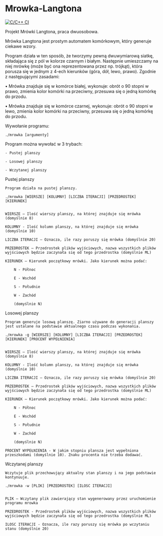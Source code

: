 # Mrowka-Langtona
[![C/C++ CI](https://github.com/GuminskiK/Mrowka-Langtona/actions/workflows/c-cpp.yml/badge.svg)](https://github.com/GuminskiK/Mrowka-Langtona/actions/workflows/c-cpp.yml)

Projekt Mrówki Langtona, praca dwuosobowa. 

Mrówka Langtona jest prostym automatem komórkowym, który generuje ciekawe wzory.  

  Program działa w ten sposób, że tworzymy pewną dwuwymiarową siatkę, składająca się z pól w kolorze czarnym i białym. Następnie umieszczamy na niej mrówkę (może być ona reprezentowana przez np. trójkąt), która porusza się w jednym z 4-ech kierunków (góra, dół, lewo, prawo). Zgodnie z następującymi zasadami: 

  • Mrówka znajduje się w komórce białej, wykonuje: obrót o 90 stopni w prawo, zmienia kolor komórki na przeciwny, przesuwa się o jedną komórkę do przodu. 

  • Mrówka znajduje się w komórce czarnej, wykonuje: obrót o 90 stopni w lewo, zmienia kolor komórki na przeciwny, przesuwa się o jedną komórkę do przodu. 

Wywołanie programu:

	./mrowka [argumenty] 

Program można wywołać w 3 trybach:  

	- Pustej planszy 

	- Losowej planszy 

	- Wczytanej planszy 


Pustej planszy 

	Program działa na pustej planszy. 

	./mrowka [WIERSZE] [KOLUMNY] [LICZBA ITERACJI] [PRZEDROSTEK] [KIERUNEK]  

	
	WIERSZE – Ilość wierszy planszy, na której znajduje się mrówka (domyślnie 8) 

	KOLUMNY - Ilość kolumn planszy, na której znajduje się mrówka (domyślnie 10) 

	LICZBA ITERACJI – Oznacza, ile razy poruszy się mrówka (domyślnie 20) 

	PRZEDROSTEK – Przedrostek plików wyjściowych, nazwa wszystkich plików wyjściowych będzie zaczynała się od tego przedrostka (domyślnie ML) 

	KIERUNEK – Kierunek początkowy mrówki. Jako kierunek można podać: 

		N - Północ 

		E - Wschód 

		S - Południe 

		W - Zachód 

		(domyślnie N)	 

Losowej planszy 

	Program generuje losową planszę. Ziarno używane do generacji planszy jest ustalane na podstawie aktualnego czasu podczas wykonania. 

	./mrowka -g [WIERSZE] [KOLUMNY] [LICZBA ITERACJI] [PRZEDROSTEK] [KIERUNEK] [PROCENT WYPEŁNIENIA] 


	WIERSZE – Ilość wierszy planszy, na której znajduje się mrówka (domyślnie 8) 

	KOLUMNY - Ilość kolumn planszy, na której znajduje się mrówka (domyślnie 10) 

	LICZBA ITERACJI – Oznacza, ile razy poruszy się mrówka (domyślnie 20) 

	PRZEDROSTEK – Przedrostek plików wyjściowych, nazwa wszystkich plików wyjściowych będzie zaczynała się od tego przedrostka (domyślnie ML) 

	KIERUNEK – Kierunek początkowy mrówki. Jako kierunek można podać: 

		N - Północ 
	
		E - Wschód 

		S - Południe 

		W - Zachód 

		(domyślnie N)	 

	PROCENT WYPEŁNIENIA - W jakim stopniu plansza jest wypełniona przeszkodami (domyślnie 10). Znaku procenta nie trzeba dodawać. 

 

Wczytanej planszy 

	Wczytuje plik przechowujący aktualny stan planszy i na jego podstawie kontynuuje. 

	./mrowka -w [PLIK] [PRZEDROSTEK] [ILOSC ITERACJI] 


	PLIK – Wczytany plik zawierający stan wygenerowany przez uruchomienie programu mrowka 

	PRZEDROSTEK - Przedrostek plików wyjściowych, nazwa wszystkich plików wyjściowych będzie zaczynała się od tego przedrostka (domyślnie ML) 

	ILOSC ITERACJI - Oznacza, ile razy poruszy się mrówka po wczytaniu stanu (domyślnie 20) 
